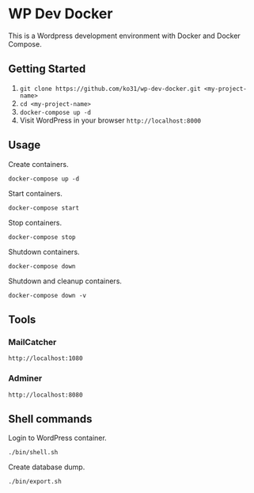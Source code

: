 # WP Dev Docker

This is a Wordpress development environment with Docker and Docker Compose.

## Getting Started

1. `git clone https://github.com/ko31/wp-dev-docker.git <my-project-name>`
1. `cd <my-project-name>`
1. `docker-compose up -d`
1. Visit WordPress in your browser `http://localhost:8000`

## Usage

Create containers.

`docker-compose up -d`

Start containers.

`docker-compose start`

Stop containers.

`docker-compose stop`

Shutdown containers.

`docker-compose down`

Shutdown and cleanup containers.

`docker-compose down -v`

## Tools

### MailCatcher

`http://localhost:1080`

### Adminer

`http://localhost:8080`

## Shell commands

Login to WordPress container.

`./bin/shell.sh`

Create database dump.

`./bin/export.sh`
